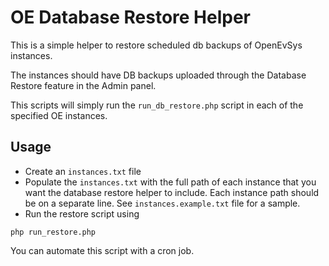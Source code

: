 # OE Database Restore Helper

This is a simple helper to restore scheduled db backups of OpenEvSys instances.

The instances should have DB backups uploaded through the Database Restore feature in the Admin panel.

This scripts will simply run the `run_db_restore.php` script in each of the specified OE instances.

## Usage

- Create an `instances.txt` file
- Populate the `instances.txt` with the full path of each instance that you want the database restore helper to include.
Each instance path should be on a separate line. See `instances.example.txt` file for a sample.
- Run the restore script using 
```
php run_restore.php
```

You can automate this script with a cron job.